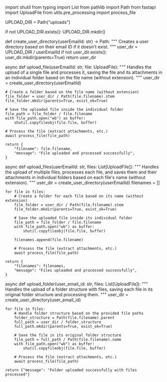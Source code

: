 import shutil
from typing import List
from pathlib import Path
from fastapi import UploadFile
from utils.pre_processing import process_file


UPLOAD_DIR = Path("uploads")

if not UPLOAD_DIR.exists():
    UPLOAD_DIR.mkdir()


def create_user_directory(userEmailId: str) -> Path:
    """
    Creates a user directory based on their email ID if it doesn't exist.
    """
    user_dir = UPLOAD_DIR / userEmailId
    if not user_dir.exists():
        user_dir.mkdir(parents=True)
    return user_dir


async def upload_file(userEmailId: str, file: UploadFile):
    """
    Handles the upload of a single file and processes it, saving the file and its attachments
    in an individual folder based on the file name (without extension).
    """
    user_dir = create_user_directory(userEmailId)
    
    # Create a folder based on the file name (without extension)
    file_folder = user_dir / Path(file.filename).stem
    file_folder.mkdir(parents=True, exist_ok=True)

    # Save the uploaded file inside the individual folder
    file_path = file_folder / file.filename
    with file_path.open("wb") as buffer:
        shutil.copyfileobj(file.file, buffer)

    # Process the file (extract attachments, etc.)
    await process_file(file_path)

    return {
        "filename": file.filename,
        "message": "File uploaded and processed successfully",
    }


async def upload_files(userEmailId: str, files: List[UploadFile]):
    """
    Handles the upload of multiple files, processes each file, and saves them and their attachments
    in individual folders based on each file's name (without extension).
    """
    user_dir = create_user_directory(userEmailId)
    filenames = []
    
    for file in files:
        # Create a folder for each file based on its name (without extension)
        file_folder = user_dir / Path(file.filename).stem
        file_folder.mkdir(parents=True, exist_ok=True)

        # Save the uploaded file inside its individual folder
        file_path = file_folder / file.filename
        with file_path.open("wb") as buffer:
            shutil.copyfileobj(file.file, buffer)
        
        filenames.append(file.filename)

        # Process the file (extract attachments, etc.)
        await process_file(file_path)

    return {
        "filenames": filenames,
        "message": "Files uploaded and processed successfully",
    }


async def upload_folder(user_email_id: str, files: List[UploadFile]):
    """
    Handles the upload of a folder structure with files, saving each file in its original
    folder structure and processing them.
    """
    user_dir = create_user_directory(user_email_id)
    
    for file in files:
        # Handle folder structure based on the provided file paths
        folder_structure = Path(file.filename).parent
        full_path = user_dir / folder_structure
        full_path.mkdir(parents=True, exist_ok=True)

        # Save the file in its original folder structure
        file_path = full_path / Path(file.filename).name
        with file_path.open("wb") as buffer:
            shutil.copyfileobj(file.file, buffer)

        # Process the file (extract attachments, etc.)
        await process_file(file_path)

    return {"message": "Folder uploaded successfully with files processed"}

